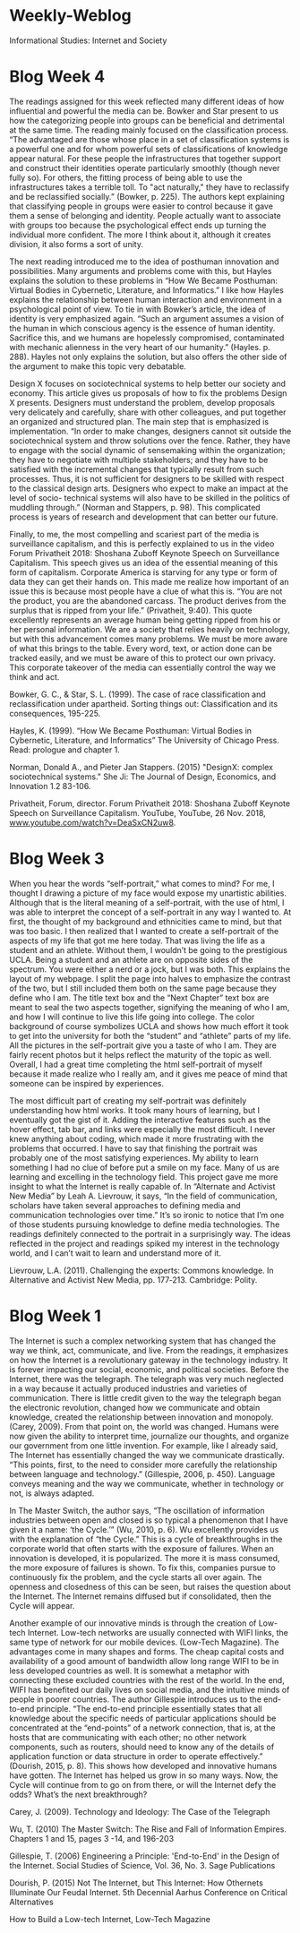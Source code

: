 # Weekly-Weblog
Informational Studies: Internet and Society

# Blog Week 4
The readings assigned for this week reflected many different ideas of how influential and powerful the media can be. Bowker and Star present to us how the categorizing people into groups can be beneficial and detrimental at the same time. The reading mainly focused on the classification process. “The advantaged are those whose place in a set of classification systems is a powerful one and for whom powerful sets of classifications of knowledge appear natural. For these people the infrastructures that together support and construct their identities operate particularly smoothly (though never fully so). For others, the fitting process of being able to use the infrastructures takes a terrible toll. To "act naturally," they have to reclassify and be reclassified socially.” (Bowker, p. 225). The authors kept explaining that classifying people in groups were easier to control because it gave them a sense of belonging and identity. People actually want to associate with groups too because the psychological effect ends up turning the individual more confident. The more I think about it, although it creates division, it also forms a sort of unity.

The next reading introduced me to the idea of posthuman innovation and possibilities. Many arguments and problems come with this, but Hayles explains the solution to these problems in “How We Became Posthuman: Virtual Bodies in Cybernetic, Literature, and Informatics.” I like how Hayles explains the relationship between human interaction and environment in a psychological point of view. To tie in with Bowker’s article, the idea of identity is very emphasized again. “Such an argument assumes a vision of the human in which conscious agency is the essence of human identity. Sacrifice this, and we humans are hopelessly compromised, contaminated with mechanic alienness in the very heart of our humanity.” (Hayles. p. 288). Hayles not only explains the solution, but also offers the other side of the argument to make this topic very debatable.

Design X focuses on sociotechnical systems to help better our society and economy. This article gives us proposals of how to fix the problems Design X presents. Designers must understand the problem, develop proposals very delicately and carefully, share with other colleagues, and put together an organized and structured plan. The main step that is emphasized is implementation. “In order to make changes, designers cannot sit outside the sociotechnical system and throw solutions over the fence. Rather, they have to engage with the social dynamic of sensemaking within the organization; they have to negotiate with multiple stakeholders; and they have to be satisfied with the incremental changes that typically result from such processes. Thus, it is not sufficient for designers to be skilled with respect to the classical design arts. Designers who expect to make an impact at the level of socio- technical systems will also have to be skilled in the politics of muddling through.” (Norman and Stappers, p. 98). This complicated process is years of research and development that can better our future.

Finally, to me, the most compelling and scariest part of the media is surveillance capitalism, and this is perfectly explained to us in the video Forum Privatheit 2018: Shoshana Zuboff Keynote Speech on Surveillance Capitalism. This speech gives us an idea of the essential meaning of this form of capitalism. Corporate America is starving for any type or form of data they can get their hands on. This made me realize how important of an issue this is because most people have a clue of what this is. “You are not the product, you are the abandoned carcass. The product derives from the surplus that is ripped from your life.” (Privatheit, 9:40). This quote excellently represents an average human being getting ripped from his or her personal information. We are a society that relies heavily on technology, but with this advancement comes many problems. We must be more aware of what this brings to the table. Every word, text, or action done can be tracked easily, and we must be aware of this to protect our own privacy. This corporate takeover of the media can essentially control the way we think and act.

Bowker, G. C., & Star, S. L. (1999). The case of race classification and reclassification under apartheid. Sorting things out: Classification and its consequences, 195-225.

Hayles, K. (1999). “How We Became Posthuman: Virtual Bodies in Cybernetic, Literature, and Informatics” The University of Chicago Press. Read: prologue and chapter 1.

Norman, Donald A., and Pieter Jan Stappers. (2015) "DesignX: complex sociotechnical systems." She Ji: The Journal of Design, Economics, and Innovation 1.2 83-106.

Privatheit, Forum, director. Forum Privatheit 2018: Shoshana Zuboff Keynote Speech on Surveillance Capitalism. YouTube, YouTube, 26 Nov. 2018, www.youtube.com/watch?v=DeaSxCN2uw8.

# Blog Week 3

When you hear the words “self-portrait,” what comes to mind? For me, I thought I drawing a picture of my face would expose my unartistic abilities. Although that is the literal meaning of a self-portrait, with the use of html, I was able to interpret the concept of a self-portrait in any way I wanted to. At first, the thought of my background and ethnicities came to mind, but that was too basic. I then realized that I wanted to create a self-portrait of the aspects of my life that got me here today. That was living the life as a student and an athlete. Without them, I wouldn’t be going to the prestigious UCLA. Being a student and an athlete are on opposite sides of the spectrum. You were either a nerd or a jock, but I was both. This explains the layout of my webpage. I split the page into halves to emphasize the contrast of the two, but I still included them both on the same page because they define who I am. The title text box and the “Next Chapter” text box are meant to seal the two aspects together, signifying the meaning of who I am, and how I will continue to live this life going into college. The color background of course symbolizes UCLA and shows how much effort it took to get into the university for both the “student” and “athlete” parts of my life. All the pictures in the self-portrait give you a taste of who I am. They are fairly recent photos but it helps reflect the maturity of the topic as well. Overall, I had a great time completing the html self-portrait of myself because it made realize who I really am, and it gives me peace of mind that someone can be inspired by experiences.  

The most difficult part of creating my self-portrait was definitely understanding how html works. It took many hours of learning, but I eventually got the gist of it. Adding the interactive features such as the hover effect, tab bar, and links were especially the most difficult. I never knew anything about coding, which made it more frustrating with the problems that occurred. I have to say that finishing the portrait was probably one of the most satisfying experiences. My ability to learn something I had no clue of before put a smile on my face. Many of us are learning and excelling in the technology field. This project gave me more insight to what the Internet is really capable of. In “Alternate and Activist New Media” by Leah A. Lievrouw, it says, “In the field of communication, scholars have taken several approaches to defining media and communication technologies over time.” It’s so ironic to notice that I’m one of those students pursuing knowledge to define media technologies. The readings definitely connected to the portrait in a surprisingly way. The ideas reflected in the project and readings spiked my interest in the technology world, and I can’t wait to learn and understand more of it.

Lievrouw, L.A. (2011). Challenging the experts: Commons knowledge. In Alternative and Activist New Media, pp. 177‐213. Cambridge: Polity.

# Blog Week 1

The Internet is such a complex networking system that has changed the way we think, act, communicate, and live. From the readings, it emphasizes on how the Internet is a revolutionary gateway in the technology industry. It is forever impacting our social, economic, and political societies. Before the Internet, there was the telegraph. The telegraph was very much neglected in a way because it actually produced industries and varieties of communication. There is little credit given to the way the telegraph began the electronic revolution, changed how we communicate and obtain knowledge, created the relationship between innovation and monopoly. (Carey, 2009). From that point on, the world was changed. Humans were now given the ability to interpret time, journalize our thoughts, and organize our government from one little invention. For example, like I already said, The Internet has essentially changed the way we communicate drastically. “This points, first, to the need to consider more carefully the relationship between language and technology.” (Gillespie, 2006, p. 450). Language conveys meaning and the way we communicate, whether in technology or not, is always adapted.

In The Master Switch, the author says, “The oscillation of information industries between open and closed is so typical a phenomenon that I have given it a name: ‘the Cycle.’” (Wu, 2010, p. 6). Wu excellently provides us with the explanation of “the Cycle.” This is a cycle of breakthroughs in the corporate world that often starts with the exposure of failures. When an innovation is developed, it is popularized. The more it is mass consumed, the more exposure of failures is shown. To fix this, companies pursue to continuously fix the problem, and the cycle starts all over again. The openness and closedness of this can be seen, but raises the question about the Internet. The Internet remains diffused but if consolidated, then the Cycle will appear.

Another example of our innovative minds is through the creation of Low-tech Internet. Low-tech networks are usually connected with WIFI links, the same type of network for our mobile devices. (Low-Tech Magazine). The advantages come in many shapes and forms. The cheap capital costs and availability of a good amount of bandwidth allow long range WIFI to be in less developed countries as well. It is somewhat a metaphor with connecting these excluded countries with the rest of the world. In the end, WIFI has benefited our daily lives on social media, and the intuitive minds of people in poorer countries. The author Gillespie introduces us to the end-to-end principle. “The end-to-end principle essentially states that all knowledge about the specific needs of particular applications should be concentrated at the “end-points” of a network connection, that is, at the hosts that are communicating with each other; no other network components, such as routers, should need to know any of the details of application function or data structure in order to operate effectively.” (Dourish, 2015, p. 8). This shows how developed and innovative humans have gotten. The Internet has helped us grow in so many ways. Now, the Cycle will continue from to go on from there, or will the Internet defy the odds? What’s the next breakthrough?

Carey, J. (2009). Technology and Ideology: The Case of the Telegraph

Wu, T. (2010) The Master Switch: The Rise and Fall of Information Empires. Chapters 1 and 15, pages 3 -14, and 196-203

Gillespie, T. (2006) Engineering a Principle: 'End-to-End' in the Design of the Internet. Social Studies of Science, Vol. 36, No. 3. Sage Publications

Dourish, P. (2015) Not The Internet, but This Internet: How Othernets Illuminate Our Feudal Internet. 5th Decennial Aarhus Conference on Critical Alternatives

How to Build a Low-tech Internet, Low-Tech Magazine



